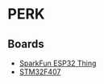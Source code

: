 # PERK

## Boards

* [SparkFun ESP32 Thing](https://www.sparkfun.com/products/13907)
* [STM32F407](http://www.st.com/en/microcontrollers/stm32f407vg.html)
